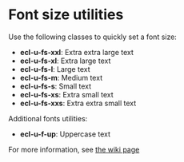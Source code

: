 # Font size utilities

Use the following classes to quickly set a font size:

* **ecl-u-fs-xxl**: Extra extra large text
* **ecl-u-fs-xl**: Extra large text
* **ecl-u-fs-l**: Large text
* **ecl-u-fs-m**: Medium text
* **ecl-u-fs-s**: Small text
* **ecl-u-fs-xs**: Extra small text
* **ecl-u-fs-xxs**: Extra extra small text

Additional fonts utilities:

* **ecl-u-f-up**: Uppercase text

For more information, see
[the wiki page](https://webgate.ec.europa.eu/CITnet/confluence/pages/viewpage.action?pageId=650250290#Typography..-Font)
